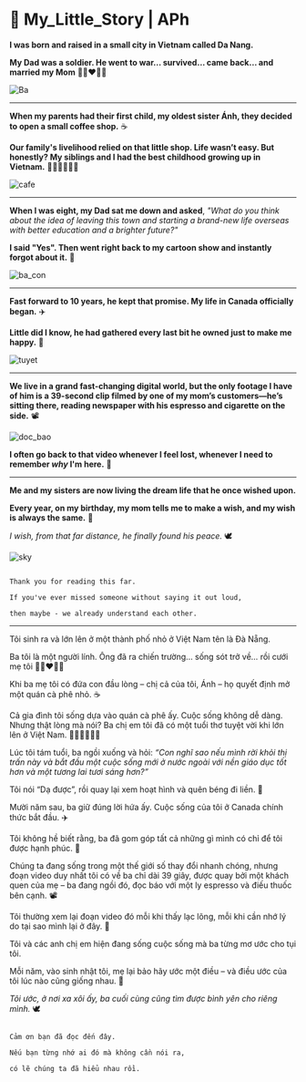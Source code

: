 # 📝 My_Little_Story | APh
                     
**I was born and raised in a small city in Vietnam called Da Nang.**

**My Dad was a soldier. He went to war… survived… came back… and married my Mom** 🧑🏽‍❤️‍👩🏻

![Ba](https://github.com/user-attachments/assets/062a85ba-a90a-4ee6-9dc8-c71de9a5d7df)

---
**When my parents had their first child, my oldest sister Ánh, they decided to open a small coffee shop.** ☕

**Our family's livelihood relied on that little shop. Life wasn’t easy. But honestly? My siblings and I
had the best childhood growing up in Vietnam.** 👧🏻👧🏻👧🏻

![cafe](https://github.com/user-attachments/assets/305aa3e8-d80c-4b87-9909-b0b7ce37cea4)

---
**When I was eight, my Dad sat me down and asked**, *"What do you think about the idea of leaving this town and starting a brand-new life overseas with better education and a brighter future?"*

**I said "Yes".
Then went right back to my cartoon show and instantly forgot about it.** 🍃

![ba_con](https://github.com/user-attachments/assets/37100774-0499-4a2a-a371-9d0ca5038ce7)

---
**Fast forward to 10 years, he kept that promise. My life in Canada officially began.** ✈️

**Little did I know, he had gathered every last bit he owned just to make me happy.** 💟

![tuyet](https://github.com/user-attachments/assets/cd4e9acc-02f3-405d-8a49-0081903741c4)


---
**We live in a grand fast-changing digital world, but the only footage I have of him is a 39-second clip filmed by one of my mom’s customers—he’s sitting there, reading newspaper with his espresso and cigarette on the side.** 📽️ 

 ![doc_bao](https://github.com/user-attachments/assets/444dcc9d-44c7-4fa2-ab14-03ae521e2bdd)

**I often go back to that video whenever I feel lost, whenever I need to remember *why* I'm here.** 💭



---
**Me and my sisters are now living the dream life that he once wished upon.**

**Every year, on my birthday, my mom tells me to make a wish, and my wish is always the same.** 🌠 

*I wish, from that far distance, he finally found his peace.* 🕊️ 

![sky](https://github.com/user-attachments/assets/d4e67618-8f4c-48bf-b7c2-d1490b4850ef)

                                                                          Thank you for reading this far. 
                                                                          If you've ever missed someone without saying it out loud, 
                                                                          then maybe - we already understand each other.

---
Tôi sinh ra và lớn lên ở một thành phố nhỏ ở Việt Nam tên là Đà Nẵng.

Ba tôi là một người lính. Ông đã ra chiến trường… sống sót trở về… rồi cưới mẹ tôi 🧑🏽‍❤️‍👩🏻

Khi ba mẹ tôi có đứa con đầu lòng – chị cả của tôi, Ánh – họ quyết định mở một quán cà phê nhỏ. ☕

Cả gia đình tôi sống dựa vào quán cà phê ấy. Cuộc sống không dễ dàng. Nhưng thật lòng mà nói? Ba chị em tôi đã có một tuổi thơ tuyệt vời khi lớn lên ở Việt Nam. 👧🏻👧🏻👧🏻

Lúc tôi tám tuổi, ba ngồi xuống và hỏi: *“Con nghĩ sao nếu mình rời khỏi thị trấn này và bắt đầu một cuộc sống mới ở nước ngoài với nền giáo dục tốt hơn và một tương lai tươi sáng hơn?”*

Tôi nói “Dạ được”, rồi quay lại xem hoạt hình và quên béng đi liền. 🍃

Mười năm sau, ba giữ đúng lời hứa ấy. Cuộc sống của tôi ở Canada chính thức bắt đầu. ✈️

Tôi không hề biết rằng, ba đã gom góp tất cả những gì mình có chỉ để tôi được hạnh phúc. 💟

Chúng ta đang sống trong một thế giới số thay đổi nhanh chóng, nhưng đoạn video duy nhất tôi có về ba chỉ dài 39 giây, được quay bởi một khách quen của mẹ – ba đang ngồi đó, đọc báo với một ly espresso và điếu thuốc bên cạnh. 📽️

Tôi thường xem lại đoạn video đó mỗi khi thấy lạc lõng, mỗi khi cần nhớ lý do tại sao mình lại ở đây. 💭

Tôi và các anh chị em hiện đang sống cuộc sống mà ba từng mơ ước cho tụi tôi.

Mỗi năm, vào sinh nhật tôi, mẹ lại bảo hãy ước một điều – và điều ước của tôi lúc nào cũng giống nhau. 🌠

*Tôi ước, ở nơi xa xôi ấy, ba cuối cùng cũng tìm được bình yên cho riêng mình.* 🕊️

                                                                             Cảm ơn bạn đã đọc đến đây.
                                                                             Nếu bạn từng nhớ ai đó mà không cần nói ra, 
                                                                             có lẽ chúng ta đã hiểu nhau rồi.
